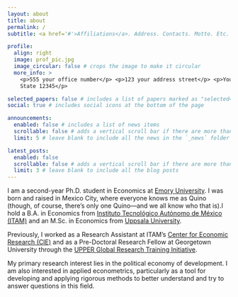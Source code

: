 ```yaml
---
layout: about
title: about
permalink: /
subtitle: <a href='#'>Affiliations</a>. Address. Contacts. Motto. Etc.

profile:
  align: right
  image: prof_pic.jpg
  image_circular: false # crops the image to make it circular
  more_info: >
    <p>555 your office number</p> <p>123 your address street</p> <p>Your City,
    State 12345</p>

selected_papers: false # includes a list of papers marked as "selected={true}"
social: true # includes social icons at the bottom of the page

announcements:
  enabled: false # includes a list of news items
  scrollable: false # adds a vertical scroll bar if there are more than 3 news items
  limit: 5 # leave blank to include all the news in the `_news` folder

latest_posts:
  enabled: false
  scrollable: false # adds a vertical scroll bar if there are more than 3 new posts items
  limit: 3 # leave blank to include all the blog posts
---
```


I am a second-year Ph.D. student in Economics at
[Emory University](https://www.emory.edu/home/index.html). I was born and raised in Mexico City, where everyone knows me as Quino (though, of course, there’s only one Quino—and we all know who that is).I hold a B.A. in
Economics from
[Instituto Tecnológico Autónomo de México (ITAM)](https://www.itam.mx/) and an
M.Sc. in Economics from [Uppsala University](https://www.uu.se/en). 

Previously, I worked as a Research Assistant at ITAM’s
[Center for Economic Research (CIE)](https://cie.itam.mx/) and as a Pre-Doctoral
Research Fellow at Georgetown University through the
[UPPER Global Research Training Initiative](https://upperesearch.org/grti/).

My primary research interest lies in the political economy of development. I am also interested in applied econometrics, particularly as a tool for developing and applying rigorous methods to better understand and try to answer questions in this field.

